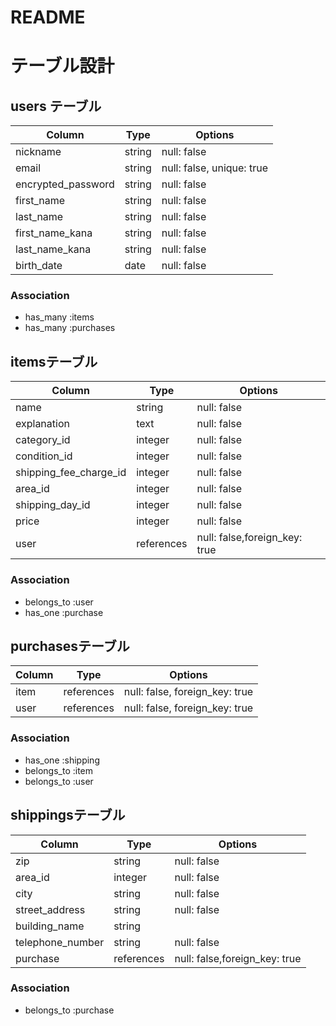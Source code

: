 # README

# テーブル設計

## users テーブル

| Column                 | Type   | Options     |
| ---------------------- | ------ | ----------- |
| nickname               | string | null: false |
| email                  | string | null: false, unique: true |
| encrypted_password     | string | null: false |
| first_name             | string | null: false |
| last_name              | string | null: false |
| first_name_kana        | string | null: false |
| last_name_kana         | string | null: false |
| birth_date             | date   | null: false |

### Association

- has_many :items
- has_many :purchases

##  itemsテーブル

| Column                 | Type      | Options     |
| ---------------------- | --------- | ----------- |
| name                   | string    | null: false |
| explanation            | text      | null: false |
| category_id            | integer   | null: false |
| condition_id           | integer   | null: false |
| shipping_fee_charge_id | integer   | null: false |
| area_id                | integer   | null: false |
| shipping_day_id        | integer   | null: false |
| price                  | integer   | null: false |
| user                   | references| null: false,foreign_key: true |

### Association

- belongs_to :user
- has_one :purchase

## purchasesテーブル

| Column    | Type       | Options                        |
| --------- | ---------- | ------------------------------ |
| item      | references | null: false, foreign_key: true |
| user      | references | null: false, foreign_key: true |

### Association

- has_one :shipping
- belongs_to :item
- belongs_to :user

##  shippingsテーブル

| Column              | Type      | Options     |
| ------------------- | --------- | ----------- |
| zip                 | string    | null: false |
| area_id             | integer   | null: false |
| city                | string    | null: false |
| street_address      | string    | null: false |
| building_name       | string    |             |
| telephone_number    | string    | null: false |
| purchase            | references| null: false,foreign_key: true |

### Association

- belongs_to :purchase

